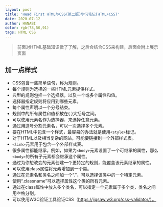 ```yaml
---
layout: post
title: 'Head First HTML与CSS(第二版)学习笔记(HTML+CSS)'
date: 2020-07-12
author: HANABI
color: rgb(78,50,91)
tags: HTML CSS
---
```


> 前面对HTML基础知识做了了解，之后会结合CSS来构建，后面会附上展示页面

## 加一点样式

- CSS包含一些简单语句，称为规则。
- 每个规则为选择的一些HTML元素提供样式。
- 典型的规则包括一个选择器，以及一个或多个属性和值。
- 选择器指定规则将应用到哪些元素。
- 每个属性声明以一个分号结束。
- 规则中的所有属性和值都放在{ }大括号之间。
- 可以使用元素名作为选择器，来选择任意元素。
- 通过用逗号分割元素名，可以一次选择多个元素。
- 要在HTML中包含一个样式，最容易的办法就是使用`<style>`标记。
- 对于HTML以及相当复杂的网站，可能要链接到一个外部样式表。
- `<link>`元素用于包含一个外部样式表。
- 很多属性都能继承。例如，如果为`<body>`元素设置了一个可继承的属性，那么`<body>`的所有子元素都会继承这个属性。
- 通过为你想改变的元素创建一个更特定的规则，能覆盖该元素继承的属性。
- 可以使用class属性将元素增加到一个类。
- 通过在元素名和类名之间加一个“.”，可以选择该类中的一个特定元素。
- 使用“.classname”可以选择属性这个类的所有元素。
- 通过在class属性中放入多个类名，可以指定一个元素属于多个类，类名之间用空格分割。
- 可以使用W3C验证工具验证CSS（https://jigsaw.w3.org/css-validator/）。

